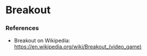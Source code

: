 # Breakout
### References
- Breakout on Wikipedia: https://en.wikipedia.org/wiki/Breakout_(video_game)

